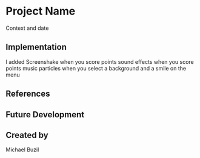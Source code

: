# Project Name
Context and date


## Implementation
I added
Screenshake when you score points
sound effects when you score points
music
particles when you select
a background
and a smile on the menu

## References

## Future Development

## Created by

Michael Buzil
